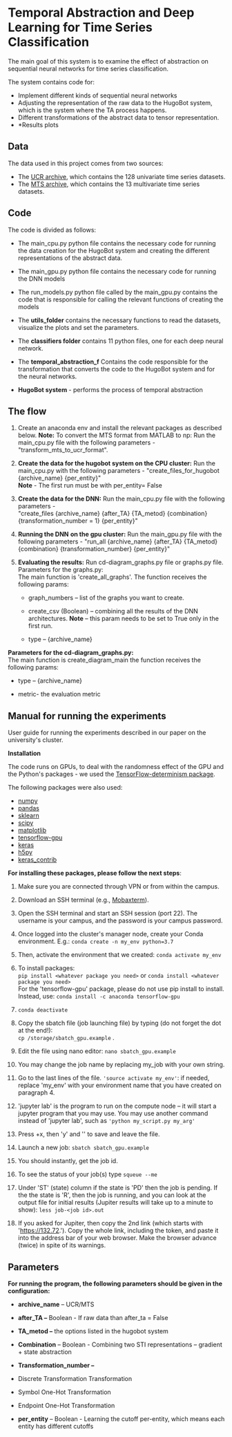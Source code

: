 
# Temporal Abstraction and Deep Learning for Time Series Classification

The main goal of this system is to examine the effect of abstraction on sequential neural networks for time series classification.

The system contains code for:
* Implement different kinds of sequential neural networks
 * Adjusting the representation of the raw data to the HugoBot system, which is the system where the TA process happens.
 * Different transformations of the abstract data to tensor representation.
 * *Results plots
## Data 
The data used in this project comes from two sources: 
* The [UCR archive](https://www.cs.ucr.edu/~eamonn/time_series_data_2018), which contains the 128 univariate time series datasets. 
* The [MTS archive](http://www.mustafabaydogan.com/files/viewcategory/20-data-sets.html), which contains the 13 multivariate time series datasets.

## Code   
The code is divided as follows: 
* The main_cpu.py python file contains the necessary code for running the data creation for the HugoBot system and creating the different representations of the abstract data.

* The main_gpu.py python file contains the necessary code for running the DNN models

* The run_models.py python file called by the main_gpu.py contains the code that is responsible for calling the relevant functions of creating the models

* The **utils_folder** contains the necessary functions to read the datasets, visualize the plots and set the parameters.

* The **classifiers folder** contains 11 python files, one for each deep neural network.

* The **temporal_abstraction_f** Contains the code responsible for the transformation that converts the code to the HugoBot system and for the neural networks.

* **HugoBot system** - performs the process of temporal abstraction

## The flow
1. Create an anaconda env and install the relevant packages as described below. **Note:** To convert the MTS format from MATLAB  to np: Run the main_cpu.py file with the following parameters - "transform_mts_to_ucr_format".

2. **Create the data for the hugobot system on the CPU cluster:** Run the main_cpu.py  with the following parameters - "create_files_for_hugobot {archive_name} {per_entity}"  
**Note** - The first run must be with per_entity= False

3. **Create the data for the DNN:** Run the main_cpu.py file with the following parameters -  
"create_files {archive_name} {after_TA} {TA_metod} {combination} {transformation_number = 1} {per_entity}"

4. **Running the DNN**  **on the gpu cluster:** Run the main_gpu.py file with the following parameters - "run_all {archive_name} {after_TA} {TA_metod} {combination} {transformation_number} {per_entity}"

5. **Evaluating the results:** Run cd-diagram_graphs.py file or graphs.py file.  
Parameters for the graphs.py:  
The main function is 'create_all_graphs'. The function receives the following params:

	* graph_numbers – list of the graphs you want to create.

	* create_csv (Boolean) – combining all the results of the DNN architectures.  **Note** – this param needs to be set to True only in the first run.

	* type – {archive_name}

**Parameters for the cd-diagram_graphs.py:**  
The main function is create_diagram_main the function receives the following params:

* type – {archive_name}

* metric- the evaluation metric

## Manual for running the experiments

User guide for running the experiments described in our paper on the university's cluster.

**Installation**

The code runs on GPUs, to deal with the randomness effect of the GPU and the Python's packages - we used the [TensorFlow-determinism package](https://github.com/NVIDIA/framework-determinism).

The following packages were also used:
 * [numpy](http://www.numpy.org/)
 * [pandas](https://pandas.pydata.org/)
 * [sklearn](http://scikit-learn.org/stable/)
 * [scipy](https://www.scipy.org/)
 *  [matplotlib](https://matplotlib.org/)
 * [tensorflow-gpu](https://www.tensorflow.org/)
 * [keras](https://keras.io/)
 * [h5py](http://docs.h5py.org/en/latest/build.html)
 * [keras_contrib](https://www.github.com/keras-team/keras-contrib.git)

**For installing these packages, please follow the next steps**:

1. Make sure you are connected through VPN or from within the campus.

2. Download an SSH terminal (e.g., [Mobaxterm](https://mobaxterm.mobatek.net/download.html)).

3. Open the SSH terminal and start an SSH session (port 22). The username is your campus, and the password is your campus password.

4. Once logged into the cluster's manager node, create your Conda environment. E.g.:  `conda create -n my_env python=3.7`

5. Then, activate the environment that we created:  `conda activate my_env`

6. To install packages:  
`pip install <whatever package you need>` or `conda install <whatever package you need>`  
For the 'tensorflow-gpu' package, please do not use pip install to install. Instead, use: `conda install -c anaconda tensorflow-gpu`

7. `conda deactivate`

8. Copy the sbatch file (job launching file) by typing (do not forget the dot at the end!):  
`cp /storage/sbatch_gpu.example` .

9. Edit the file using nano editor: `nano sbatch_gpu.example`

10. You may change the job name by replacing my_job with your own string.

11. Go to the last lines of the file. `'source activate my_env'`: if needed, replace 'my_env' with your environment name that you have created on paragraph 4.

12. 'jupyter lab' is the program to run on the compute node – it will start a jupyter program that you may use. You may use another command instead of 'jupyter lab', such as `'python my_script.py my_arg'`

13. Press <ctrl>+x, then 'y' and '<Enter>' to save and leave the file.

14. Launch a new job: `sbatch sbatch_gpu.example`

15. You should instantly, get the job id.

16. To see the status of your job(s) type `squeue --me`

17. Under 'ST' (state) column if the state is 'PD' then the job is pending. If the the state is 'R', then the job is running, and you can look at the output file for initial results (Jupiter results will take up to a minute to show): `less job-<job id>.out`

18. If you asked for Jupiter, then copy the 2nd link (which starts with 'https://132.72.'). Copy the whole link, including the token, and paste it into the address bar of your web browser. Make the browser advance (twice) in spite of its warnings.

## Parameters

**For running the program, the following parameters should be given in the configuration:**

* **archive_name** – UCR/MTS

* **after_TA –** Boolean - If raw data than after_ta = False

* **TA_metod –** the options listed in the hugobot system

* **Combination** – Boolean  - Combining two STI representations  – gradient + state abstraction

* **Transformation_number –**
* Discrete Transformation Transformation
* Symbol One-Hot Transformation
* Endpoint One-Hot Transformation

* **per_entity** – Boolean - Learning the cutoff per-entity, which means each entity has different cutoffs

